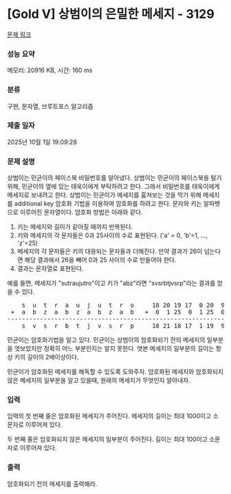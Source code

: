 # [Gold V] 상범이의 은밀한 메세지 - 3129 

[문제 링크](https://www.acmicpc.net/problem/3129) 

### 성능 요약

메모리: 20916 KB, 시간: 160 ms

### 분류

구현, 문자열, 브루트포스 알고리즘

### 제출 일자

2025년 10월 1일 19:09:28

### 문제 설명

<p>상범이는 민균이의 페이스북 비밀번호를 알아냈다. 상범이는 민균이의 페이스북을 털기 위해, 민균이의 옆에 있는 태욱이에게 부탁하려고 한다. 그래서 비밀번호를 태욱이에게 메세지로 보내려고 한다. 상범이는 민균이가 메세지를 훔쳐보는 것을 막기 위해 메세지를 additional key 암호화 기법을 이용하여 암호화를 하려고 한다. 문자와 키는 알파벳으로 이루어진 문자열이다. 암호화 방법은 아래와 같다.</p>

<ol>
	<li>키는 메세지와 길이가 같아질 때까지 반복된다.</li>
	<li>키와 메세지의 각 문자들은 0과 25사이의 수로 표현된다. ('a' = 0, 'b'=1, ..., 'z'=25)</li>
	<li>메세지의 각 문자들은 키의 대응되는 문자들과 더해진다. 만약 결과가 26이 넘는다면 해당 결과에서 26을 빼어 0과 25 사이의 수로 만들어야 한다.</li>
	<li>결과는 문자열로 표현된다.</li>
</ol>

<p>예를 들면, 메세지가 "sutraujutro"이고 키가 "abz"라면 "svsrbtjvsrp"라는 결과를 얻을 수 있다.</p>

<pre style="text-align: center;">    s  u  t  r  a  u  j  u  t  r  o     18 20 19 17  0 20  9 20 19 17 14 
 +  a  b  z  a  b  z  a  b  z  a  b   +  0  1 25  0  1 25  0  1 25  0  1 
-------------------------------------------------------------------------
    s  v  s  r  b  t  j  v  s  r  p     18 21 18 17  1 19  9 21 18 17 15 
</pre>

<p>민균이는 암호화기법을 알고 있다. 민균이는 상범이의 암호화되기 전의 메세지의 일부분을 엿보았지만 정확히 어느 부분인지는 알지 못한다. 엿본 메세지의 일부분의 길이는 항상 키의 길이의 2배이상이다.</p>

<p>민균이가 암호화된 메세지를 해독할 수 있도록 도와주자. 암호화된 메세지와 암호화되지 않은 메세지의 일부분을 알고 있을때, 원래의 메세지가 무엇인지 알아내자.</p>

### 입력 

 <p>입력의 첫 번째 줄은 암호화된 메세지가 주어진다. 메세지의 길이는 최대 1000이고 소문자로 이루어져 있다.</p>

<p>두 번째 줄은 암호화되지 않은 메세지의 일부분이 주어진다. 길이는 최대 100이고 소문자로 이루어져 있다.</p>

### 출력 

 <p>암호화되기 전의 메세지를 출력해라.</p>


